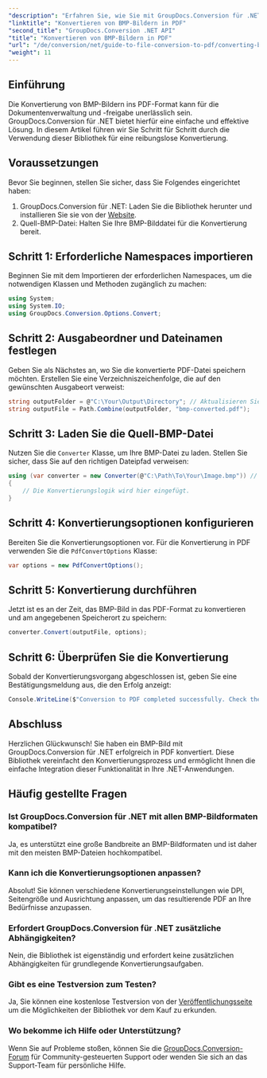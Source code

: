 ```yaml
---
"description": "Erfahren Sie, wie Sie mit GroupDocs.Conversion für .NET mühelos BMP-Bilder ins PDF-Format konvertieren. Dieses umfassende Schritt-für-Schritt-Tutorial behandelt Voraussetzungen, Quelldateiverwaltung und Anpassungsmöglichkeiten."
"linktitle": "Konvertieren von BMP-Bildern in PDF"
"second_title": "GroupDocs.Conversion .NET API"
"title": "Konvertieren von BMP-Bildern in PDF"
"url": "/de/conversion/net/guide-to-file-conversion-to-pdf/converting-bmp-to-pdf/"
"weight": 11
---
```


## Einführung

Die Konvertierung von BMP-Bildern ins PDF-Format kann für die Dokumentenverwaltung und -freigabe unerlässlich sein. GroupDocs.Conversion für .NET bietet hierfür eine einfache und effektive Lösung. In diesem Artikel führen wir Sie Schritt für Schritt durch die Verwendung dieser Bibliothek für eine reibungslose Konvertierung.

## Voraussetzungen

Bevor Sie beginnen, stellen Sie sicher, dass Sie Folgendes eingerichtet haben:

1. GroupDocs.Conversion für .NET: Laden Sie die Bibliothek herunter und installieren Sie sie von der [Website](https://releases.groupdocs.com/conversion/net/).
2. Quell-BMP-Datei: Halten Sie Ihre BMP-Bilddatei für die Konvertierung bereit.

## Schritt 1: Erforderliche Namespaces importieren

Beginnen Sie mit dem Importieren der erforderlichen Namespaces, um die notwendigen Klassen und Methoden zugänglich zu machen:

```csharp
using System;
using System.IO;
using GroupDocs.Conversion.Options.Convert;
```

## Schritt 2: Ausgabeordner und Dateinamen festlegen

Geben Sie als Nächstes an, wo Sie die konvertierte PDF-Datei speichern möchten. Erstellen Sie eine Verzeichniszeichenfolge, die auf den gewünschten Ausgabeort verweist:

```csharp
string outputFolder = @"C:\Your\Output\Directory"; // Aktualisieren Sie mit Ihrem Verzeichnispfad
string outputFile = Path.Combine(outputFolder, "bmp-converted.pdf");
```

## Schritt 3: Laden Sie die Quell-BMP-Datei

Nutzen Sie die `Converter` Klasse, um Ihre BMP-Datei zu laden. Stellen Sie sicher, dass Sie auf den richtigen Dateipfad verweisen:

```csharp
using (var converter = new Converter(@"C:\Path\To\Your\Image.bmp")) // Aktualisieren Sie mit Ihrem BMP-Dateipfad
{
    // Die Konvertierungslogik wird hier eingefügt.
}
```

## Schritt 4: Konvertierungsoptionen konfigurieren

Bereiten Sie die Konvertierungsoptionen vor. Für die Konvertierung in PDF verwenden Sie die `PdfConvertOptions` Klasse:

```csharp
var options = new PdfConvertOptions();
```

## Schritt 5: Konvertierung durchführen

Jetzt ist es an der Zeit, das BMP-Bild in das PDF-Format zu konvertieren und am angegebenen Speicherort zu speichern:

```csharp
converter.Convert(outputFile, options);
```

## Schritt 6: Überprüfen Sie die Konvertierung

Sobald der Konvertierungsvorgang abgeschlossen ist, geben Sie eine Bestätigungsmeldung aus, die den Erfolg anzeigt:

```csharp
Console.WriteLine($"Conversion to PDF completed successfully. Check the output in: {outputFolder}");
```

## Abschluss

Herzlichen Glückwunsch! Sie haben ein BMP-Bild mit GroupDocs.Conversion für .NET erfolgreich in PDF konvertiert. Diese Bibliothek vereinfacht den Konvertierungsprozess und ermöglicht Ihnen die einfache Integration dieser Funktionalität in Ihre .NET-Anwendungen.

## Häufig gestellte Fragen

### Ist GroupDocs.Conversion für .NET mit allen BMP-Bildformaten kompatibel?

Ja, es unterstützt eine große Bandbreite an BMP-Bildformaten und ist daher mit den meisten BMP-Dateien hochkompatibel.

### Kann ich die Konvertierungsoptionen anpassen?

Absolut! Sie können verschiedene Konvertierungseinstellungen wie DPI, Seitengröße und Ausrichtung anpassen, um das resultierende PDF an Ihre Bedürfnisse anzupassen.

### Erfordert GroupDocs.Conversion für .NET zusätzliche Abhängigkeiten?

Nein, die Bibliothek ist eigenständig und erfordert keine zusätzlichen Abhängigkeiten für grundlegende Konvertierungsaufgaben.

### Gibt es eine Testversion zum Testen?

Ja, Sie können eine kostenlose Testversion von der [Veröffentlichungsseite](https://releases.groupdocs.com/) um die Möglichkeiten der Bibliothek vor dem Kauf zu erkunden.

### Wo bekomme ich Hilfe oder Unterstützung?

Wenn Sie auf Probleme stoßen, können Sie die [GroupDocs.Conversion-Forum](https://forum.groupdocs.com/c/conversion/11) für Community-gesteuerten Support oder wenden Sie sich an das Support-Team für persönliche Hilfe.